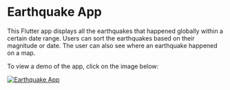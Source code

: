 # Earthquake App
This Flutter app displays all the earthquakes that happened globally within a certain date range. Users can sort the earthquakes based on their magnitude or date.
The user can also see where an earthquake happened on a map.

To view a demo of the app, click on the image below:

[![Earthquake App](https://img.youtube.com/vi/QuVhNtMvU8w/0.jpg)](https://youtu.be/QuVhNtMvU8w)